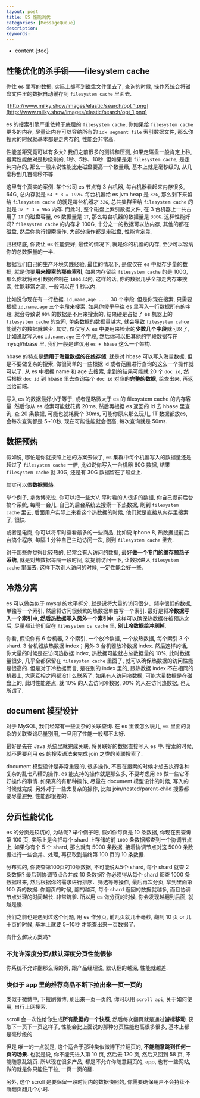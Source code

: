 ```yaml
---
layout: post
title: ES 性能调优
categories: [MessageQueue]
description: 
keywords: 
---
```


* content
{:toc}


## 性能优化的杀手锏——filesystem cache

你往 es 里写的数据, 实际上都写到磁盘文件里去了, 查询的时候, 操作系统会将磁盘文件里的数据自动缓存到 `filesystem cache` 里面去. 

![http://www.milky.show/images/elastic/search/opt_1.png](http://www.milky.show/images/elastic/search/opt_1.png)

es 的搜索引擎严重依赖于底层的 `filesystem cache`, 你如果给 `filesystem cache` 更多的内存, 尽量让内存可以容纳所有的 `idx segment file` 索引数据文件, 那么你搜索的时候就基本都是走内存的, 性能会非常高. 

性能差距究竟可以有多大? 我们之前很多的测试和压测, 如果走磁盘一般肯定上秒, 搜索性能绝对是秒级别的, 1秒、5秒、10秒. 但如果是走 `filesystem cache`, 是走纯内存的, 那么一般来说性能比走磁盘要高一个数量级, 基本上就是毫秒级的, 从几毫秒到几百毫秒不等. 

这里有个真实的案例. 某个公司 es 节点有 3 台机器, 每台机器看起来内存很多, 64G, 总内存就是 `64 * 3 = 192G`. 每台机器给 es jvm heap 是 `32G`, 那么剩下来留给 `filesystem cache` 的就是每台机器才 `32G`, 总共集群里给 `filesystem cache` 的就是 `32 * 3 = 96G` 内存. 而此时, 整个磁盘上索引数据文件, 在 3 台机器上一共占用了 `1T` 的磁盘容量, es 数据量是 `1T`, 那么每台机器的数据量是 `300G`. 这样性能好吗?  `filesystem cache` 的内存才 100G, 十分之一的数据可以放内存, 其他的都在磁盘, 然后你执行搜索操作, 大部分操作都是走磁盘, 性能肯定差. 

归根结底, 你要让 es 性能要好, 最佳的情况下, 就是你的机器的内存, 至少可以容纳你的总数据量的一半. 

根据我们自己的生产环境实践经验, 最佳的情况下, 是仅仅在 es 中就存少量的数据, 就是你要**用来搜索的那些索引**, 如果内存留给 `filesystem cache` 的是 100G, 那么你就将索引数据控制在 `100G` 以内, 这样的话, 你的数据几乎全部走内存来搜索, 性能非常之高, 一般可以在 1 秒以内. 

比如说你现在有一行数据. `id,name,age ....` 30 个字段. 但是你现在搜索, 只需要根据 `id,name,age` 三个字段来搜索. 如果你傻乎乎往 es 里写入一行数据所有的字段, 就会导致说 `90%` 的数据是不用来搜索的, 结果硬是占据了 es 机器上的 `filesystem cache` 的空间, 单条数据的数据量越大, 就会导致 `filesystem cahce` 能缓存的数据就越少. 其实, 仅仅写入 es 中要用来检索的**少数几个字段**就可以了, 比如说就写入es `id,name,age` 三个字段, 然后你可以把其他的字段数据存在 mysql/hbase 里, 我们一般是建议用 `es + hbase` 这么一个架构. 

hbase 的特点是**适用于海量数据的在线存储**, 就是对 hbase 可以写入海量数据, 但是不要做复杂的搜索, 做很简单的一些根据 id 或者范围进行查询的这么一个操作就可以了. 从 es 中根据 name 和 age 去搜索, 拿到的结果可能就 20 个 `doc id`, 然后根据 `doc id` 到 hbase 里去查询每个 `doc id` 对应的**完整的数据**, 给查出来, 再返回给前端. 

写入 es 的数据最好小于等于, 或者是略微大于 es 的 filesystem cache 的内存容量. 然后你从 es 检索可能就花费 20ms, 然后再根据 es 返回的 id 去 hbase 里查询, 查 20 条数据, 可能也就耗费个 30ms, 可能你原来那么玩儿, 1T 数据都放es, 会每次查询都是 5~10秒, 现在可能性能就会很高, 每次查询就是 50ms. 



## 数据预热

假如说, 哪怕是你就按照上述的方案去做了, es 集群中每个机器写入的数据量还是超过了 `filesystem cache` 一倍, 比如说你写入一台机器 60G 数据, 结果 `filesystem cache` 就 30G, 还是有 30G 数据留在了磁盘上. 

其实可以做**数据预热**. 

举个例子, 拿微博来说, 你可以把一些大V, 平时看的人很多的数据, 你自己提前后台搞个系统, 每隔一会儿, 自己的后台系统去搜索一下热数据, 刷到 `filesystem cache` 里去, 后面用户实际上来看这个热数据的时候, 他们就是直接从内存里搜索了, 很快. 

或者是电商, 你可以将平时查看最多的一些商品, 比如说 iphone 8, 热数据提前后台搞个程序, 每隔 1 分钟自己主动访问一次, 刷到 `filesystem cache` 里去. 

对于那些你觉得比较热的, 经常会有人访问的数据, 最好**做一个专门的缓存预热子系统**, 就是对热数据每隔一段时间, 就提前访问一下, 让数据进入 `filesystem cache` 里面去. 这样下次别人访问的时候, 一定性能会好一些. 

## 冷热分离

es 可以做类似于 mysql 的水平拆分, 就是说将大量的访问很少、频率很低的数据, 单独写一个索引, 然后将访问很频繁的热数据单独写一个索引. 最好是将**冷数据写入一个索引中, 然后热数据写入另外一个索引中**, 这样可以确保热数据在被预热之后, 尽量都让他们留在 `filesystem os cache` 里, **别让冷数据给冲刷掉**. 

你看, 假设你有 6 台机器, 2 个索引, 一个放冷数据, 一个放热数据, 每个索引 3 个shard. 3 台机器放热数据 index；另外 3 台机器放冷数据 index. 然后这样的话, 你大量的时候是在访问热数据 index, 热数据可能就占总数据量的 10%, 此时数据量很少, 几乎全都保留在 `filesystem cache` 里面了, 就可以确保热数据的访问性能是很高的. 但是对于冷数据而言, 是在别的 index 里的, 跟热数据 index 不在相同的机器上, 大家互相之间都没什么联系了. 如果有人访问冷数据, 可能大量数据是在磁盘上的, 此时性能差点, 就 10% 的人去访问冷数据, 90% 的人在访问热数据, 也无所谓了. 

## document 模型设计

对于 MySQL, 我们经常有一些复杂的关联查询. 在 es 里该怎么玩儿, es 里面的复杂的关联查询尽量别用, 一旦用了性能一般都不太好. 

最好是先在 Java 系统里就完成关联, 将关联好的数据直接写入 es 中. 搜索的时候, 就不需要利用 es 的搜索语法来完成 join 之类的关联搜索了. 

document 模型设计是非常重要的, 很多操作, 不要在搜索的时候才想去执行各种复杂的乱七八糟的操作. es 能支持的操作就是那么多, 不要考虑用 es 做一些它不好操作的事情. 如果真的有那种操作, 尽量在 document 模型设计的时候, 写入的时候就完成. 另外对于一些太复杂的操作, 比如 join/nested/parent-child 搜索都要尽量避免, 性能都很差的. 

## 分页性能优化

es 的分页是较坑的, 为啥呢? 举个例子吧, 假如你每页是 10 条数据, 你现在要查询第 100 页, 实际上是会把每个 shard 上存储的前 `1000` 条数据都查到一个协调节点上, 如果你有个 5 个 shard, 那么就有 5000 条数据, 接着协调节点对这 5000 条数据进行一些合并、处理, 再获取到最终第 100 页的 10 条数据. 

分布式的, 你要查第100页的10条数据, 不可能说从5个 shard, 每个 shard 就查 2 条数据? 最后到协调节点合并成 10 条数据? 你必须得从每个 shard 都查 1000 条数据过来, 然后根据你的需求进行排序、筛选等等操作, 最后再次分页, 拿到里面第 100 页的数据. 你翻页的时候, 翻的越深, 每个 shard 返回的数据就越多, 而且协调节点处理的时间越长. 非常坑爹. 所以用 es 做分页的时候, 你会发现越翻到后面, 就越是慢. 

我们之前也是遇到过这个问题, 用 es 作分页, 前几页就几十毫秒, 翻到 10 页 or 几十页的时候, 基本上就要 5~10秒 才能查出来一页数据了. 

有什么解决方案吗? 

### 不允许深度分页/默认深度分页性能很惨

你系统不允许翻那么深的页, 跟产品经理说, 默认翻的越深, 性能就越差. 

### 类似于 app 里的推荐商品不断下拉出来一页一页的

类似于微博中, 下拉刷微博, 刷出来一页一页的, 你可以用 `scroll api`, 关于如何使用, 自行上网搜索. 

scroll 会一次性给你生成**所有数据的一个快照**, 然后每次翻页就是通过**游标移动**, 获取下一页下一页这样子, 性能会比上面说的那种分页性能也高很多很多, 基本上都是毫秒级的. 

但是 唯一的一点就是, 这个适合于那种类似微博下拉翻页的, **不能随意跳到任何一页的场景**. 也就是说, 你不能先进入第 10 页, 然后去 120 页, 然后又回到 58 页, 不能随意乱跳页. 所以现在很多产品, 都是不允许你随意翻页的, app, 也有一些网站, 做的就是你只能往下拉, 一页一页的翻. 

另外, 这个 scroll 是要保留一段时间内的数据快照的, 你需要确保用户不会持续不断翻页翻几个小时. 

